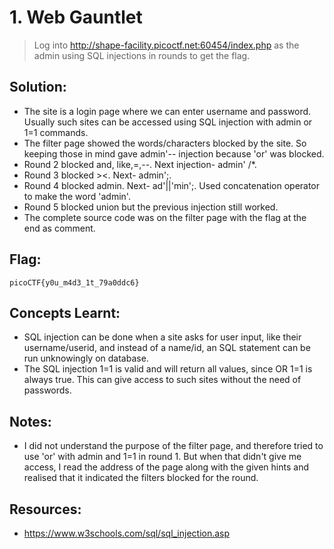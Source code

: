 # 1. Web Gauntlet
> Log into http://shape-facility.picoctf.net:60454/index.php as the admin using SQL injections in rounds to get the flag.

## Solution:
- The site is a login page where we can enter username and password. Usually such sites can be accessed using SQL injection with admin or 1=1 commands.
- The filter page showed the words/characters blocked by the site. So keeping those in mind gave admin'-- injection because 'or' was blocked.
- Round 2 blocked and, like,=,--. Next injection- admin' /*.
- Round 3 blocked ><. Next- admin';.
- Round 4 blocked admin. Next- ad'||'min';. Used concatenation operator to make the word 'admin'.
- Round 5 blocked union but the previous injection still worked.
- The complete source code was on the filter page with the flag at the end as comment.

##  Flag:
```
picoCTF{y0u_m4d3_1t_79a0ddc6}
```
## Concepts Learnt:
- SQL injection can be done when a site asks for user input, like their username/userid, and instead of a name/id, an SQL statement can be run unknowingly on database.
- The SQL injection 1=1 is valid and will return all values, since OR 1=1 is always true. This can give access to such sites without the need of passwords.

## Notes:
- I did not understand the purpose of the filter page, and therefore tried to use 'or' with admin and 1=1 in round 1. But when that didn't give me access, I read the address of the page along with the given hints and realised that it indicated the filters blocked for the round.

## Resources:
- https://www.w3schools.com/sql/sql_injection.asp